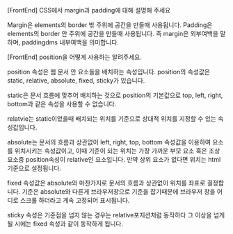 [FrontEnd] CSS에서 margin과 padding에 대해 설명해 주세요

Margin은 elements의 border 밖 주위에 공간을 만들때 사용됩니다.
Padding은 elements의 border 안 주위에 공간을 만들때 사용됩니다.
즉 margin은 외부여백을 말하며, paddingdms 내부여백을 의미합니다.

[FrontEnd] position을 어떻게 사용하는 알려주세요.

position 속성은 웹 문서 안 요소들을 배치하는 속성입니다.
position의 속성값은 static, relative, absolute, fixed, sticky가 있습니다.

static은 문서 흐름에 맞추어 배치하는 것으로 position의 기본값으로 top, left, right, bottom과 같은 속성을 사용할 수 없습니다.

relatvie는 static이었을때 배치되는 위치를 기준으로 상대적 위치를 지정할 수 있는 속성값입니다.

absolute는 문서의 흐름과 상관없이 left, right, top, bottom 속성값을 이용하여 요소를 위치시키는 속성값이고, 이때 기준이 되는 위치는 가장 가까운 부모 요소 혹은 조상 요소중 position속성이 relative인 요소입니다. 만약 상위 요소가 없다면 위치는 html 기준으로 설정됩니다.

fixed 속성값은 absolute와 마찬가지로 문서의 흐름과 상관없이 위치를 좌표로 결정합니다.
기준은 absolute와 다른게 브라우저창으로 기준을 잡기때문에 브라우저 창을 어디로 스크롤 하더라고 계속 고정되어 표시됩니다.

sticky 속성은 기준점을 넘지 않는 경우는 relative포지션처럼 동작하다 그 이상을 넘게 될 시에는 fixed 속성과 같이 동작하게 됩니다.
